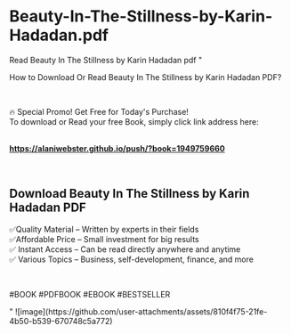 # Beauty-In-The-Stillness-by-Karin-Hadadan.pdf
Read Beauty In The Stillness by Karin Hadadan pdf
"<p>How to Download Or Read Beauty In The Stillness by Karin Hadadan PDF?</p>
<p>&nbsp;</p>
<p>&#128293;  Special Promo! Get Free for Today's Purchase!<br />To download or Read your free Book, simply click link address here:&nbsp;<br />&nbsp;</p>
<p><a href=""https://alaniwebster.github.io/push/?book=1949759660""><strong>https://alaniwebster.github.io/push/?book=1949759660</strong></a></p>
<p>&nbsp;</p>
<h2>Download Beauty In The Stillness by Karin Hadadan PDF</h2>
<p>&#x2705;Quality Material &ndash; Written by experts in their fields<br />&#x2705;Affordable Price &ndash; Small investment for big results<br />&#x2705; Instant Access &ndash; Can be read directly anywhere and anytime<br />&#x2705; Various Topics &ndash; Business, self-development, finance, and more</p>
<p>&nbsp;</p>
<p>#BOOK #PDFBOOK #EBOOK #BESTSELLER</p>
"
![image](https://github.com/user-attachments/assets/810f4f75-21fe-4b50-b539-670748c5a772)
